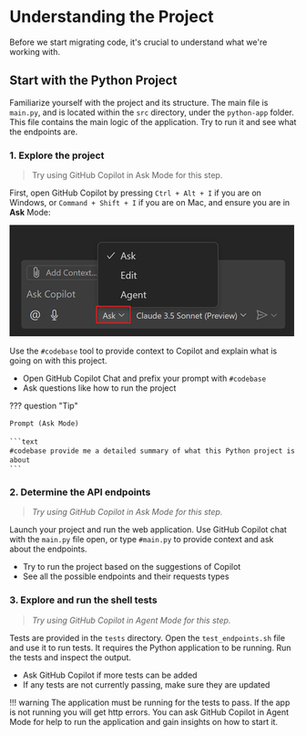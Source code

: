 # Understanding the Project

Before we start migrating code, it's crucial to understand what we're working with.

## Start with the Python Project
Familiarize yourself with the project and its structure. The main file is
`main.py`, and is located within the `src` directory, under the `python-app` folder. This file contains the main logic of the application. Try to run it and see what the endpoints are.

### 1. Explore the project 

> Try using GitHub Copilot in Ask Mode for this step.

First, open GitHub Copilot by pressing `Ctrl + Alt + I` if you are on Windows, or `Command + Shift + I` if you are on Mac, and ensure you are in **Ask** Mode:

![An image showcasing the three different modes within the GitHub Copilot Chat window](./media/chat-mode-dropdown-ask.png "GitHub Copilot Modes")

Use the `#codebase` tool to provide context to Copilot and explain what is going on with this project.

- Open GitHub Copilot Chat and prefix your prompt with `#codebase`
- Ask questions like how to run the project

??? question "Tip"

    Prompt (Ask Mode)

    ```text
    #codebase provide me a detailed summary of what this Python project is about
    ```


### 2. Determine the API endpoints

> *Try using GitHub Copilot in Ask Mode for this step.*

Launch your project and run the web application. Use GitHub Copilot chat with the `main.py` file open, or type `#main.py` to provide context and ask about the endpoints.

- Try to run the project based on the suggestions of Copilot
- See all the possible endpoints and their requests types


### 3. Explore and run the shell tests

> *Try using GitHub Copilot in Agent Mode for this step.*

Tests are provided in the `tests` directory. Open the `test_endpoints.sh` file and use it to run tests. It requires the Python application to be running. Run the tests and inspect the output.

- Ask GitHub Copilot if more tests can be added
- If any tests are not currently passing, make sure they are updated

!!! warning
    The application must be running for the tests to pass. If the app is not running you will get http errors.
    You can ask GitHub Copilot in Agent Mode for help to run the application and gain insights on how to start it.